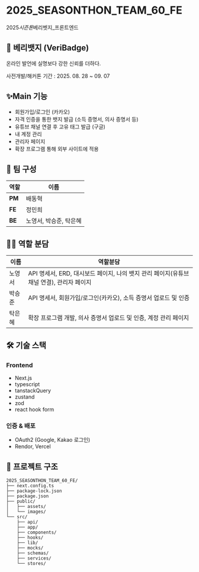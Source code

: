 # 2025_SEASONTHON_TEAM_60_FE

2025*시즌톤*베리벳지\_프론트엔드

## 🍓 베리뱃지 (VeriBadge)

온라인 발언에 실명보다 강한 신뢰를 더하다.

사전개발/해커톤 기간 : 2025. 08. 28 ~ 09. 07

## ✨Main 기능

- 회원가입/로그인 (카카오)
- 자격 인증을 통한 뱃지 발급 (소득 증명서, 의사 증명서 등)
- 유튜브 채널 연결 후 고유 태그 발급 (구글)
- 내 계정 관리
- 관리자 페이지
- 확장 프로그램 통해 외부 사이트에 적용

## 👥 팀 구성

| 역할   | 이름                   |
| ------ | ---------------------- |
| **PM** | 배동혁                 |
| **FE** | 정민희                 |
| **BE** | 노영서, 박승준, 탁은혜 |

## 👩‍💻 역할 분담

| 이름   | 역할분담                                                                                 |
| ------ | ---------------------------------------------------------------------------------------- |
| 노영서 | API 명세서, ERD, 대시보드 페이지, 나의 뱃지 관리 페이지(유튜브 채널 연결), 관리자 페이지 |
| 박승준 | API 명세서, 회원가입/로그인(카카오), 소득 증명서 업로드 및 인증                          |
| 탁은혜 | 확장 프로그램 개발, 의사 증명서 업로드 및 인증, 계정 관리 페이지                         |

## 🛠 기술 스택

### Frontend

- Next.js
- typescript
- tanstackQuery
- zustand
- zod
- react hook form

### 인증 & 배포

- OAuth2 (Google, Kakao 로그인)
- Rendor, Vercel

## 🌳 프로젝트 구조

```
2025_SEASONTHON_TEAM_60_FE/
├── next.config.ts
├── package-lock.json
├── package.json
├── public/
│   ├── assets/
│   └── images/
└── src/
    ├── api/
    ├── app/
    ├── components/
    ├── hooks/
    ├── lib/
    ├── mocks/
    ├── schemas/
    ├── services/
    └── stores/

```
